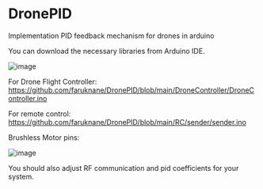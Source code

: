 # DronePID
Implementation PID feedback mechanism for drones in arduino

You can download the necessary libraries from Arduino IDE.

![image](https://user-images.githubusercontent.com/37745467/111026827-a863a800-83fd-11eb-9ebd-00906abd61c5.png)

For Drone Flight Controller: https://github.com/faruknane/DronePID/blob/main/DroneController/DroneController.ino

For remote control: https://github.com/faruknane/DronePID/blob/main/RC/sender/sender.ino

Brushless Motor pins: 

![image](https://user-images.githubusercontent.com/37745467/111026978-671fc800-83fe-11eb-9af0-401f9e7cf55e.png)
 
You should also adjust RF communication and pid coefficients for your system.
